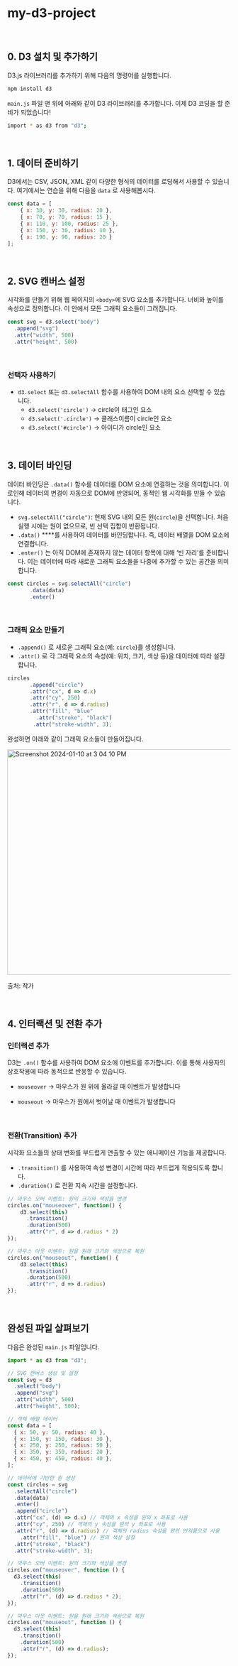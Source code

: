 # my-d3-project
<br />

## 0. D3 설치 및 추가하기

D3.js 라이브러리를 추가하기 위해 다음의 명령어를 실행합니다.

```bash
npm install d3
```

`main.js` 파일 맨 위에 아래와 같이 D3 라이브러리를 추가합니다. 이제 D3 코딩을 할 준비가 되었습니다!

```bash
import * as d3 from "d3";
```
<br />

## 1. 데이터 준비하기

D3에서는 CSV, JSON, XML 같이 다양한 형식의 데이터를 로딩해서 사용할 수 있습니다. 여기에서는 연습을 위해 다음을 `data` 로 사용해봅시다.  

```jsx
const data = [
    { x: 30, y: 30, radius: 20 },
    { x: 70, y: 70, radius: 15 },
    { x: 110, y: 100, radius: 25 },
    { x: 150, y: 30, radius: 10 },
    { x: 190, y: 90, radius: 20 }
];
```

<br />

## 2. **SVG 캔버스 설정**

시각화를 만들기 위해 웹 페이지의 `<body>`에 SVG 요소를 추가합니다. 너비와 높이를 속성으로 정의합니다. 이 안에서 모든 그래픽 요소들이 그려집니다.

```jsx
const svg = d3.select("body")
  .append("svg")       
  .attr("width", 500)  
  .attr("height", 500) 
```

<br />

### 선택자 사용하기

- `d3.select` 또는 `d3.selectAll` 함수를 사용하여 DOM 내의 요소 선택할 수 있습니다.
    - `d3.select('circle')` → circle이 태그인 요소
    - `d3.select('.circle')` → 클래스이름이 circle인 요소
    - `d3.select('#circle')` → 아이디가 circle인 요소


<br />

## 3. **데이터 바인딩**

데이터 바인딩은  `.data()` 함수를 데이터를 DOM 요소에 연결하는 것을 의미합니다. 이로인해 데이터의 변경이 자동으로 DOM에 반영되어, 동적인 웹 시각화를 만들 수 있습니다.

- `svg.selectAll("circle")`: 현재 SVG 내의 모든 원(`circle`)을 선택합니다. 처음 실행 시에는 원이 없으므로, 빈 선택 집합이 반환됩니다.
- `.data()` ****를 사용하여 데이터를 바인딩합니다. 즉, 데이터 배열을 DOM 요소에 연결합니다.
- `.enter()` 는 아직 DOM에 존재하지 않는 데이터 항목에 대해 ‘빈 자리’를 준비합니다. 이는 데이터에 따라 새로운 그래픽 요소들을 나중에 추가할 수 있는 공간을 의미합니다.

```jsx
const circles = svg.selectAll("circle")
	   .data(data)
	   .enter()
```

<br />

### 그래픽 요소 **만들기**

- `.append()` 로 새로운 그래픽 요소(예: `circle`)를 생성합니다.
- `.attr()` 로 각 그래픽 요소의 속성(예: 위치, 크기, 색상 등)을 데이터에 따라 설정합니다.

```jsx
circles
	   .append("circle")
	   .attr("cx", d => d.x)  
	   .attr("cy", 250)  
	   .attr("r", d => d.radius) 
	   .attr("fill", "blue"
		 .attr("stroke", "black")
		.attr("stroke-width", 3);
```

완성하면 아래와 같이 그래픽 요소들이 만들어집니다.

<img width="508" alt="Screenshot 2024-01-10 at 3 04 10 PM" src="https://github.com/helloeujin/my-d3-project/assets/2341775/988855b5-e7fc-40cf-8f06-47b3d1efe22b">

출처: 작가

<br />

## 4. **인터랙션 및 전환 추가**

### 인터랙션 추가

D3는 `.on()` 함수를 사용하여 DOM 요소에 이벤트를 추가합니다. 이를 통해 사용자의 상호작용에 따라 동적으로 반응할 수 있습니다.

- `mouseover` → 마우스가 원 위에 올라갈 때 이벤트가 발생합니다
- `mouseout` → 마우스가 원에서 벗어날 때 이벤트가 발생합니다

  <br />

### **전환(Transition) 추가**

시각화 요소들의 상태 변화를 부드럽게 연출할 수 있는 애니메이션 기능을 제공합니다.

- `.transition()` 를 사용하여 속성 변경이 시간에 따라 부드럽게 적용되도록 합니다.
- `.duration()` 로 전환 지속 시간을 설정합니다.

```jsx
// 마우스 오버 이벤트: 원의 크기와 색상을 변경
circles.on("mouseover", function() {
    d3.select(this)
      .transition()            
      .duration(500)         
      .attr("r", d => d.radius * 2)               
});

// 마우스 아웃 이벤트: 원을 원래 크기와 색상으로 복원
circles.on("mouseout", function() {
    d3.select(this)
      .transition()             
      .duration(500)            
      .attr("r", d => d.radius)              
});
```


<br />

## 완성된 파일 살펴보기

다음은 완성된 `main.js` 파일입니다.

```jsx
import * as d3 from "d3";

// SVG 캔버스 생성 및 설정
const svg = d3
  .select("body")
  .append("svg")
  .attr("width", 500)
  .attr("height", 500);

// 객체 배열 데이터
const data = [
  { x: 50, y: 50, radius: 40 },
  { x: 150, y: 150, radius: 30 },
  { x: 250, y: 250, radius: 50 },
  { x: 350, y: 350, radius: 20 },
  { x: 450, y: 450, radius: 40 },
];

// 데이터에 기반한 원 생성
const circles = svg
  .selectAll("circle")
  .data(data)
  .enter()
  .append("circle")
  .attr("cx", (d) => d.x) // 객체의 x 속성을 원의 x 좌표로 사용
  .attr("cy", 250) // 객체의 y 속성을 원의 y 좌표로 사용
  .attr("r", (d) => d.radius) // 객체의 radius 속성을 원의 반지름으로 사용
	.attr("fill", "blue") // 원의 색상 설정
  .attr("stroke", "black")
  .attr("stroke-width", 3);

// 마우스 오버 이벤트: 원의 크기와 색상을 변경
circles.on("mouseover", function () {
  d3.select(this)
    .transition()
    .duration(500)
    .attr("r", (d) => d.radius * 2);
});

// 마우스 아웃 이벤트: 원을 원래 크기와 색상으로 복원
circles.on("mouseout", function () {
  d3.select(this)
    .transition()
    .duration(500)
    .attr("r", (d) => d.radius);
});
```
